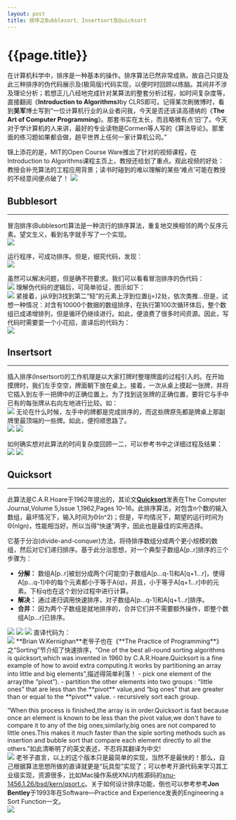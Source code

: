 ```yaml
---
layout: post
title: 排序之Bubblesort、Insertsort及Quicksort
---
```

{{page.title}}
=========================

在计算机科学中，排序是一种基本的操作。排序算法已然非常成熟，故自己只提及此三种排序的伪代码展示及(极简版)代码实现，以便时时回顾以练脑。其间并不涉及理论分析；若想正儿八经地完成针对某算法的整套分析过程，如时间复杂度等，直接翻阅《**Introduction to Algorithms**》by CLRS即可。记得某次刷微博时，看到**吴军**博士写到“一位计算机行业的从业者问我，今天是否还该读高德纳的《**The Art of Computer Programming**》。那套书实在太长，而且略微有点‘旧’了。今天对于学计算机的人来讲，最好的专业读物是Cormen等人写的《算法导论》。那里面的练习题如果都会做，趟平世界上任何一家计算机公司。” 

锦上添花的是，MIT的Open Course Ware推出了针对的视频课程，在Introduction to Algorithms课程主页上，教授还给划了重点。观此视频的好处：教授会补充算法的工程应用背景；读书时碰到的难以理解的某些‘难点’可能在教授的不经意间便点破了！
<img src="/images/posts/2019-02-19/OCW_6_006_Introduction_to_Algorithms.png">

## Bubblesort
---
冒泡排序(Bubblesort)算法是一种流行的排序算法，重复地交换相邻的两个反序元素。望文生义，看到名字就手写了一个实现。<br/>
<img src="/images/posts/2019-02-19/code_bubble_sort_wrong.png">

运行程序，可成功排序。但是，细究代码，发现：<br/>
<img src="/images/posts/2019-02-19/bubble_wrong.jpeg">

虽然可以解决问题，但是确不符要求。我们可以看看冒泡排序的伪代码：<br/>
<img src="/images/posts/2019-02-19/bubblesort_pseudocode.png">
理解伪代码的逻辑后，可简单验证，图示如下：<br/>
<img src="/images/posts/2019-02-19/bubble_right.jpeg">
紧接着，j从9到3找到第二“轻”的元素上浮到位置(j=)2处，依次类推...但是，试想一种情况：对含有10000个数据的数组排序，在执行第100次循环体后，整个数组已成递增排列，但是循环仍继续进行。如此，便浪费了很多时间资源。因此，写代码时需要耍一个小花招，直译后的代码为：<br/>
<img src="/images/posts/2019-02-19/code_bubble_sort_right.png">
## Insertsort
---
插入排序(Insertsort)的工作机理是以大家打牌时整理牌面的过程引入的。在开始摸牌时，我们左手空空，牌面朝下放在桌上。接着，一次从桌上摸起一张牌，并将它插入到左手一把牌中的正确位置上。为了找到这张牌的正确位置，要将它与手中已有的每张牌从右向左地进行比较。如：<br/>
<img src="/images/posts/2019-02-19/sorting_cards_using_insertion_sort.png">
无论在什么时候，左手中的牌都是完成排序的，而这些牌原先都是牌桌上那副牌里最顶端的一些牌。如此，便捋顺思路了。<br/>
<img src="/images/posts/2019-02-19/insertion-sort_pseudocode.png">
<img src="/images/posts/2019-02-19/code_insert_sort.png">

如何确实想对此算法的时间复杂度回顾一二，可以参考书中之详细过程及结果：<br/>
<img src="/images/posts/2019-02-19/insertion-sort_times_analysis.png">
<img src="/images/posts/2019-02-19/insertion-sort_times_result.png">

## Quicksort
---
此算法是C.A.R.Hoare于1962年提出的，其论文[**Quicksort**](https://academic.oup.com/comjnl/article/5/1/10/395338)发表在The Computer Journal,Volume 5,Issue 1,1962,Pages 10–16。此排序算法，对包含n个数的输入数组，最坏情况下，输入时间为Θ(n^2)；但是，平均情况下，期望的运行时间为Θ(nlgn)，性能相当好。所以当得“快速”两字，因此也是最佳的实用选择。

它基于分治(divide-and-conquer)方法，将待排序数组分成两个更小规模的数组，然后对它们递归排序。基于此分治思想，对一个典型子数组A[p..r]排序的三个步骤为：
- **分解：** 数组A[p..r]被划分成两个(可能空)子数组A[p...q-1]和A[q+1...r]，使得A[p...q-1]中的每个元素都小于等于A(q)，并且，小于等于A[q+1...r]中的元素。下标q也在这个划分过程中进行计算。
- **解决：** 通过递归调用快速排序，对子数组A[p...q-1]和A[q+1...r]排序。
- **合并：** 因为两个子数组是就地排序的，合并它们并不需要额外操作，即整个数组A[p...r]已排序。

<img src="/images/posts/2019-02-19/quicksort.png">
<img src="/images/posts/2019-02-19/quicksort_partition.png">
<img src="/images/posts/2019-02-19/quickSortDescription.jpg">
直译代码为：<br/>

<img src="/images/posts/2019-02-19/code_quick_sort_by_me.png">
**Brian W.Kernighan**老爷子也在《**The Practice of Programming**》之“Sorting”节介绍了快速排序，“One of the best all-round sorting algorithms is quicksort,which was invented in 1960 by C.A.R.Hoare.Quicksort is a fine example of how to avoid extra computing.It works by partitioning an array into little and big elements”,描述得简单利落！
- pick one element of the array(the “pivot”).
- partition the other elements into two groups : “little ones” that are less than the **pivot** value,and “big ones” that are greater than or equal to the **pivot** value.
- recursively sort each group.

“When this process is finished,the array is in order.Quicksort is fast because once an element is known to be less than the pivot value,we don't have to compare it to any of the big ones;similarly,big ones are not compared to little ones.This makes it much faster than the siple sorting methods such as insertion and bubble sort that compare each element directly to all the others.”如此清晰明了的英文表述，不忍将其翻译为中文!<br/>
<img src="/images/posts/2019-02-19/code_quick_sort_by_Brian_Kernighan.png">
老爷子直言，以上的这个版本只是最简单的实现，当然不是最快的！那么，自己根据算法思想所做的直译就更是“玩具型”实现了；可以参考开源代码来学习其工业级实现，资源很多，比如Mac操作系统XNU内核源码的[xnu-1456.1.26/bsd/kern/qsort.c](https://opensource.apple.com//source/xnu/xnu-1456.1.26/bsd/kern/qsort.c)。关于如何设计排序功能，倒也可以参考参考**Jon Bentley**于1993年在Software—Practice and Experience发表的Engineering a Sort Function一文。<br/>
<img src="/images/posts/2019-02-19/sort_algorithm_compare.png">
